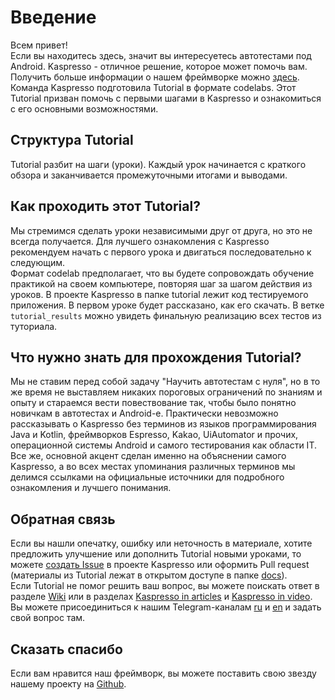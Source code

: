 # Введение
Всем привет!
<br>Если вы находитесь здесь, значит вы интересуетесь автотестами под Android. Kaspresso - отличное решение, которое может помочь вам. Получить больше информации о нашем фреймворке можно [здесь](https://kasperskylab.github.io/Kaspresso/).
<br>Команда Kaspresso подготовила Tutorial в формате codelabs. Этот Tutorial призван помочь с первыми шагами в Kaspresso и ознакомиться с его основными возможностями.

## Структура Tutorial
Tutorial разбит на шаги (уроки). Каждый урок начинается с краткого обзора и заканчивается промежуточными итогами и выводами.

## Как проходить этот Tutorial?
Мы стремимся сделать уроки независимыми друг от друга, но это не всегда получается. Для лучшего ознакомления с Kaspresso рекомендуем начать с первого урока и двигаться последовательно к следующим.
<br>Формат codelab предполагает, что вы будете сопровождать обучение практикой на своем компьютере, повторяя шаг за шагом действия из уроков. В проекте Kaspresso в папке tutorial лежит код тестируемого приложения. В первом уроке будет рассказано, как его скачать. В ветке `tutorial_results` можно увидеть финальную реализацию всех тестов из туториала.

## Что нужно знать для прохождения Tutorial?
Мы не ставим перед собой задачу "Научить автотестам с нуля", но в то же время не выставляем никаких пороговых ограничений по знаниям и опыту и стараемся вести повествование так, чтобы было понятно новичкам в автотестах и Android-е. Практически невозможно рассказывать о Kaspresso без терминов из языков программирования Java и Kotlin, фреймворков Espresso, Kakao, UiAutomator и прочих, операционной системы Android и самого тестирования как области IT. Все же, основной акцент сделан именно на объяснении самого Kaspresso, а во всех местах упоминания различных терминов мы делимся ссылками на официальные источники для подробного ознакомления и лучшего понимания.

## Обратная связь
Если вы нашли опечатку, ошибку или неточность в материале, хотите предложить улучшение или дополнить Tutorial новыми уроками, то можете [создать Issue](https://github.com/KasperskyLab/Kaspresso/issues/new) в проекте Kaspresso или оформить Pull request (материалы из Tutorial лежат в открытом доступе в папке [docs](https://github.com/KasperskyLab/Kaspresso/tree/master/docs)).
<br>Если Tutorial не помог решить ваш вопрос, вы можете поискать ответ в разделе [Wiki](https://kasperskylab.github.io/Kaspresso/Wiki/Page%20object%20in%20Kaspresso/) или в разделах [Kaspresso in articles](https://kasperskylab.github.io/Kaspresso/Home/Kaspresso-in-articles/) и [Kaspresso in video](https://kasperskylab.github.io/Kaspresso/Home/Kaspresso-in-videos/).
<br>Вы можете присоединиться к нашим Telegram-каналам [ru](https://t.me/kaspresso) и [en](https://t.me/kaspresso_en) и задать свой вопрос там.

## Сказать спасибо
Если вам нравится наш фреймворк, вы можете поставить свою звезду нашему проекту на [Github](https://github.com/KasperskyLab/Kaspresso).
